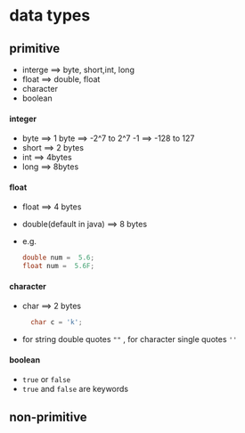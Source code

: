 # data types

## primitive

- interge ==> byte, short,int, long
- float ==> double, float
- character
- boolean

#### integer

- byte ==> 1 byte ==> -2^7 to 2^7 -1 ==> -128 to 127
- short ==> 2 bytes
- int ==> 4bytes
- long ==> 8bytes

#### float

- float ==> 4 bytes
- double(default in java) ==> 8 bytes

- e.g.
  ```java
  double num =  5.6;
  float num =  5.6F;
  ```

#### character

- char ==> 2 bytes

  ```java
    char c = 'k';
  ```

- for string double quotes `""` , for character single quotes `''`

#### boolean

- `true` or `false`
- `true` and `false` are keywords

## non-primitive

```

```
